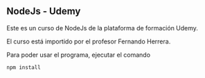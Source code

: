 ## NodeJs - Udemy

Este es un curso de NodeJs de la plataforma de formación Udemy.

El curso está importido por el profesor Fernando Herrera.

Para poder usar el programa, ejecutar el comando

```
npm install
```
